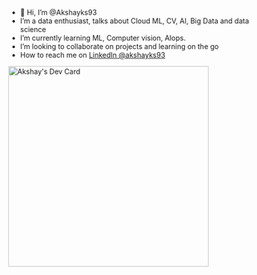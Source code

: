 - 👋 Hi, I’m @Akshayks93
-    I’m a data enthusiast, talks about Cloud ML, CV, AI, Big Data and data science
-    I’m currently learning ML, Computer vision, AIops.
-    I’m looking to collaborate on projects and learning on the go 
-    How to reach me on [LinkedIn @akshayks93](https://www.linkedin.com/in/akshayks93/)

<a href="https://app.daily.dev/Alcadeas"><img src="https://api.daily.dev/devcards/61117dd33d684e51b2186f707cc25003.png?r=ngh" width="400" alt="Akshay's Dev Card"/></a>
<!---
Akshayks93/Akshayks93 is a ✨ special ✨ repository because its `README.md` (this file) appears on your GitHub profile.
You can click the Preview link to take a look at your changes.
--->
